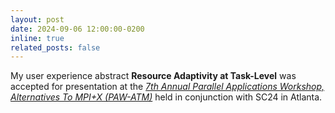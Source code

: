 ```yaml
---
layout: post
date: 2024-09-06 12:00:00-0200
inline: true
related_posts: false
---
```


My user experience abstract **Resource Adaptivity at Task-Level** was accepted for presentation at the _[7th Annual Parallel Applications Workshop, Alternatives To MPI+X (PAW-ATM)](https://sourceryinstitute.github.io/PAW/)_ held in conjunction with SC24 in Atlanta.
